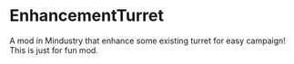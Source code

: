 # EnhancementTurret

A mod in Mindustry that enhance some existing turret for easy campaign! <br>
This is just for fun mod.
